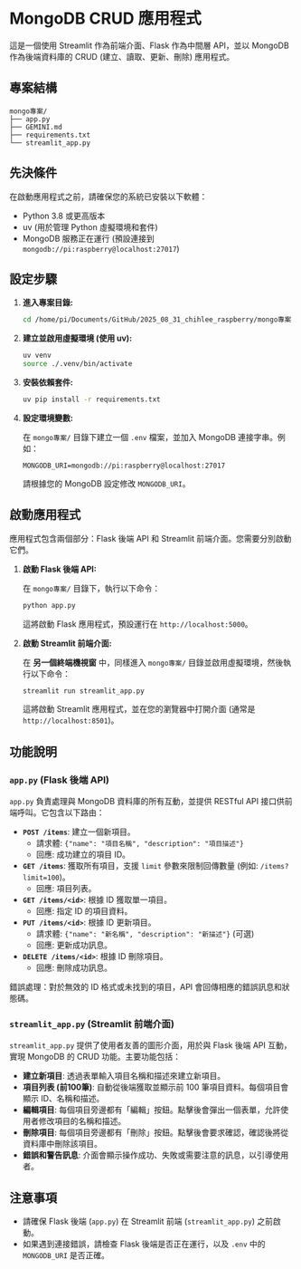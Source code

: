# MongoDB CRUD 應用程式

這是一個使用 Streamlit 作為前端介面、Flask 作為中間層 API，並以 MongoDB 作為後端資料庫的 CRUD (建立、讀取、更新、刪除) 應用程式。

## 專案結構

```
mongo專案/
├── app.py
├── GEMINI.md
├── requirements.txt
└── streamlit_app.py
```

## 先決條件

在啟動應用程式之前，請確保您的系統已安裝以下軟體：

*   Python 3.8 或更高版本
*   uv (用於管理 Python 虛擬環境和套件)
*   MongoDB 服務正在運行 (預設連接到 `mongodb://pi:raspberry@localhost:27017`)

## 設定步驟

1.  **進入專案目錄:**

    ```bash
    cd /home/pi/Documents/GitHub/2025_08_31_chihlee_raspberry/mongo專案
    ```

2.  **建立並啟用虛擬環境 (使用 uv):**

    ```bash
    uv venv
    source ./.venv/bin/activate
    ```

3.  **安裝依賴套件:**

    ```bash
    uv pip install -r requirements.txt
    ```

4.  **設定環境變數:**

    在 `mongo專案/` 目錄下建立一個 `.env` 檔案，並加入 MongoDB 連接字串。例如：

    ```
    MONGODB_URI=mongodb://pi:raspberry@localhost:27017
    ```

    請根據您的 MongoDB 設定修改 `MONGODB_URI`。

## 啟動應用程式

應用程式包含兩個部分：Flask 後端 API 和 Streamlit 前端介面。您需要分別啟動它們。

1.  **啟動 Flask 後端 API:**

    在 `mongo專案/` 目錄下，執行以下命令：

    ```bash
    python app.py
    ```

    這將啟動 Flask 應用程式，預設運行在 `http://localhost:5000`。

2.  **啟動 Streamlit 前端介面:**

    在 **另一個終端機視窗** 中，同樣進入 `mongo專案/` 目錄並啟用虛擬環境，然後執行以下命令：

    ```bash
    streamlit run streamlit_app.py
    ```

    這將啟動 Streamlit 應用程式，並在您的瀏覽器中打開介面 (通常是 `http://localhost:8501`)。

## 功能說明

### `app.py` (Flask 後端 API)

`app.py` 負責處理與 MongoDB 資料庫的所有互動，並提供 RESTful API 接口供前端呼叫。它包含以下路由：

*   **`POST /items`**: 建立一個新項目。
    *   請求體: `{"name": "項目名稱", "description": "項目描述"}`
    *   回應: 成功建立的項目 ID。
*   **`GET /items`**: 獲取所有項目，支援 `limit` 參數來限制回傳數量 (例如: `/items?limit=100`)。
    *   回應: 項目列表。
*   **`GET /items/<id>`**: 根據 ID 獲取單一項目。
    *   回應: 指定 ID 的項目資料。
*   **`PUT /items/<id>`**: 根據 ID 更新項目。
    *   請求體: `{"name": "新名稱", "description": "新描述"}` (可選)
    *   回應: 更新成功訊息。
*   **`DELETE /items/<id>`**: 根據 ID 刪除項目。
    *   回應: 刪除成功訊息。

錯誤處理：對於無效的 ID 格式或未找到的項目，API 會回傳相應的錯誤訊息和狀態碼。

### `streamlit_app.py` (Streamlit 前端介面)

`streamlit_app.py` 提供了使用者友善的圖形介面，用於與 Flask 後端 API 互動，實現 MongoDB 的 CRUD 功能。主要功能包括：

*   **建立新項目**: 透過表單輸入項目名稱和描述來建立新項目。
*   **項目列表 (前100筆)**: 自動從後端獲取並顯示前 100 筆項目資料。每個項目會顯示 ID、名稱和描述。
*   **編輯項目**: 每個項目旁邊都有「編輯」按鈕。點擊後會彈出一個表單，允許使用者修改項目的名稱和描述。
*   **刪除項目**: 每個項目旁邊都有「刪除」按鈕。點擊後會要求確認，確認後將從資料庫中刪除該項目。
*   **錯誤和警告訊息**: 介面會顯示操作成功、失敗或需要注意的訊息，以引導使用者。

## 注意事項

*   請確保 Flask 後端 (`app.py`) 在 Streamlit 前端 (`streamlit_app.py`) 之前啟動。
*   如果遇到連接錯誤，請檢查 Flask 後端是否正在運行，以及 `.env` 中的 `MONGODB_URI` 是否正確。